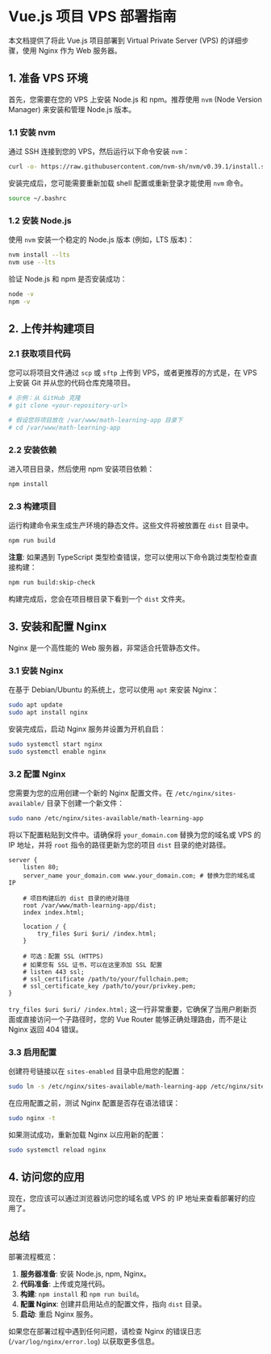 # Vue.js 项目 VPS 部署指南

本文档提供了将此 Vue.js 项目部署到 Virtual Private Server (VPS) 的详细步骤，使用 Nginx 作为 Web 服务器。

## 1. 准备 VPS 环境

首先，您需要在您的 VPS 上安装 Node.js 和 npm。推荐使用 `nvm` (Node Version Manager) 来安装和管理 Node.js 版本。

### 1.1 安装 nvm

通过 SSH 连接到您的 VPS，然后运行以下命令安装 `nvm`：

```bash
curl -o- https://raw.githubusercontent.com/nvm-sh/nvm/v0.39.1/install.sh | bash
```

安装完成后，您可能需要重新加载 shell 配置或重新登录才能使用 `nvm` 命令。

```bash
source ~/.bashrc
```

### 1.2 安装 Node.js

使用 `nvm` 安装一个稳定的 Node.js 版本 (例如，LTS 版本)：

```bash
nvm install --lts
nvm use --lts
```

验证 Node.js 和 npm 是否安装成功：

```bash
node -v
npm -v
```

## 2. 上传并构建项目

### 2.1 获取项目代码

您可以将项目文件通过 `scp` 或 `sftp` 上传到 VPS，或者更推荐的方式是，在 VPS 上安装 Git 并从您的代码仓库克隆项目。

```bash
# 示例：从 GitHub 克隆
# git clone <your-repository-url>

# 假设您将项目放在 /var/www/math-learning-app 目录下
# cd /var/www/math-learning-app
```

### 2.2 安装依赖

进入项目目录，然后使用 npm 安装项目依赖：

```bash
npm install
```

### 2.3 构建项目

运行构建命令来生成生产环境的静态文件。这些文件将被放置在 `dist` 目录中。

```bash
npm run build
```

**注意**: 如果遇到 TypeScript 类型检查错误，您可以使用以下命令跳过类型检查直接构建：

```bash
npm run build:skip-check
```

构建完成后，您会在项目根目录下看到一个 `dist` 文件夹。

## 3. 安装和配置 Nginx

Nginx 是一个高性能的 Web 服务器，非常适合托管静态文件。

### 3.1 安装 Nginx

在基于 Debian/Ubuntu 的系统上，您可以使用 `apt` 来安装 Nginx：

```bash
sudo apt update
sudo apt install nginx
```

安装完成后，启动 Nginx 服务并设置为开机自启：

```bash
sudo systemctl start nginx
sudo systemctl enable nginx
```

### 3.2 配置 Nginx

您需要为您的应用创建一个新的 Nginx 配置文件。在 `/etc/nginx/sites-available/` 目录下创建一个新文件：

```bash
sudo nano /etc/nginx/sites-available/math-learning-app
```

将以下配置粘贴到文件中。请确保将 `your_domain.com` 替换为您的域名或 VPS 的 IP 地址，并将 `root` 指令的路径更新为您的项目 `dist` 目录的绝对路径。

```nginx
server {
    listen 80;
    server_name your_domain.com www.your_domain.com; # 替换为您的域名或 IP

    # 项目构建后的 dist 目录的绝对路径
    root /var/www/math-learning-app/dist;
    index index.html;

    location / {
        try_files $uri $uri/ /index.html;
    }

    # 可选：配置 SSL (HTTPS)
    # 如果您有 SSL 证书，可以在这里添加 SSL 配置
    # listen 443 ssl;
    # ssl_certificate /path/to/your/fullchain.pem;
    # ssl_certificate_key /path/to/your/privkey.pem;
}
```

`try_files $uri $uri/ /index.html;` 这一行非常重要，它确保了当用户刷新页面或直接访问一个子路径时，您的 Vue Router 能够正确处理路由，而不是让 Nginx 返回 404 错误。

### 3.3 启用配置

创建符号链接以在 `sites-enabled` 目录中启用您的配置：

```bash
sudo ln -s /etc/nginx/sites-available/math-learning-app /etc/nginx/sites-enabled/
```

在应用配置之前，测试 Nginx 配置是否存在语法错误：

```bash
sudo nginx -t
```

如果测试成功，重新加载 Nginx 以应用新的配置：

```bash
sudo systemctl reload nginx
```

## 4. 访问您的应用

现在，您应该可以通过浏览器访问您的域名或 VPS 的 IP 地址来查看部署好的应用了。

## 总结

部署流程概览：

1.  **服务器准备**: 安装 Node.js, npm, Nginx。
2.  **代码准备**: 上传或克隆代码。
3.  **构建**: `npm install` 和 `npm run build`。
4.  **配置 Nginx**: 创建并启用站点的配置文件，指向 `dist` 目录。
5.  **启动**: 重启 Nginx 服务。

如果您在部署过程中遇到任何问题，请检查 Nginx 的错误日志 (`/var/log/nginx/error.log`) 以获取更多信息。